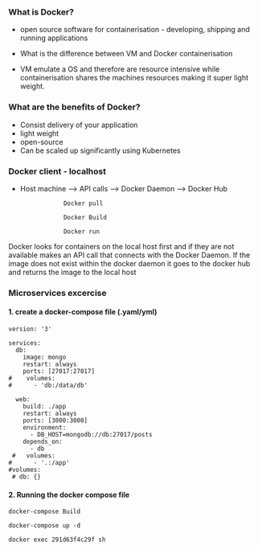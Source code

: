 ### What is Docker?
- open source software for containerisation - developing, shipping and running applications

- What is the difference between VM and Docker containerisation
- VM emulate a OS and therefore are resource intensive while containerisation shares the machines resources making it super light weight.

### What are the benefits of Docker?
- Consist delivery of your application
- light weight
- open-source
- Can be scaled up significantly using Kubernetes


### Docker client - localhost
- Host machine --> API calls --> Docker Daemon --> Docker Hub

                  Docker pull

                  Docker Build

                  Docker run


Docker looks for containers on the local host first and if they are not available makes an API call that connects with the Docker Daemon. If the image does not exist within the docker daemon it goes to the docker hub and returns the image to the local host

### Microservices excercise

#### 1. create a docker-compose file (.yaml/yml)

```
version: '3'

services:
  db:
    image: mongo
    restart: always
    ports: [27017:27017]
#    volumes:
#      - 'db:/data/db'

  web:
    build: ./app
    restart: always
    ports: [3000:3000]
    environment:
      - DB_HOST=mongodb://db:27017/posts
    depends_on:
      - db
 #   volumes:
#      - '.:/app'
#volumes:
 # db: {}
```

#### 2. Running the docker compose file
```
docker-compose Build
```

```
docker-compose up -d
```

```
docker exec 291d63f4c29f sh
```
